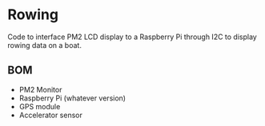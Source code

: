 # Rowing
Code to interface PM2 LCD display to a Raspberry Pi through I2C to display rowing data on a boat.

## BOM
* PM2 Monitor
* Raspberry Pi (whatever version)
* GPS module
* Accelerator sensor
